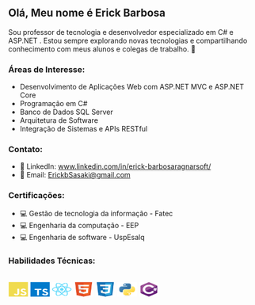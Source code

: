 ## Olá, Meu nome é Erick Barbosa 

Sou professor de tecnologia e desenvolvedor especializado em C# e ASP.NET . Estou sempre explorando novas tecnologias e compartilhando conhecimento com meus alunos e colegas de trabalho. 🚀

### Áreas de Interesse:
- Desenvolvimento de Aplicações Web com ASP.NET MVC e ASP.NET Core
- Programação em C#
- Banco de Dados SQL Server
- Arquitetura de Software
- Integração de Sistemas e APIs RESTful

### Contato:
- 💼 LinkedIn:  www.linkedin.com/in/erick-barbosaragnarsoft/
- 📧 Email:     ErickbSasaki@gmail.com

### Certificações:
- 💻 Gestão de tecnologia da informação - Fatec
- 💻 Engenharia da computação           - EEP
- 💻 Engenharia de software             - UspEsalq

### Habilidades Técnicas:
<div style="display: inline_block"><br>
  <img align="center" alt="Rafa-Js" height="30" width="40" src="https://raw.githubusercontent.com/devicons/devicon/master/icons/javascript/javascript-plain.svg">
  <img align="center" alt="Rafa-Ts" height="30" width="40" src="https://raw.githubusercontent.com/devicons/devicon/master/icons/typescript/typescript-plain.svg">
  <img align="center" alt="Rafa-React" height="30" width="40" src="https://raw.githubusercontent.com/devicons/devicon/master/icons/react/react-original.svg">
  <img align="center" alt="Rafa-HTML" height="30" width="40" src="https://raw.githubusercontent.com/devicons/devicon/master/icons/html5/html5-original.svg">
  <img align="center" alt="Rafa-CSS" height="30" width="40" src="https://raw.githubusercontent.com/devicons/devicon/master/icons/css3/css3-original.svg">
  <img align="center" alt="Rafa-Python" height="30" width="40" src="https://raw.githubusercontent.com/devicons/devicon/master/icons/python/python-original.svg">
  <img align="center" alt="Rafa-Csharp" height="30" width="40" src="https://raw.githubusercontent.com/devicons/devicon/master/icons/csharp/csharp-original.svg">
</div>
